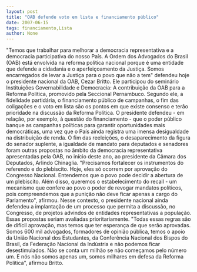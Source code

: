 ```yaml
---
layout: post
title: "OAB defende voto em lista e financiamento público"
date: 2007-06-15
tags: financiamento,Lista
author: None
---
```

&quot;Temos que trabalhar para melhorar a democracia representativa e a democracia participativa do nosso Pa&iacute;s. A Ordem dos Advogados do Brasil (OAB) est&aacute; envolvida na reforma pol&iacute;tica nacional porque &eacute; uma entidade que defende a cidadania e o aperfei&ccedil;oamento da Justi&ccedil;a. Somos encarregados de levar a Justi&ccedil;a para o povo que n&atilde;o a tem&quot; defendeu hoje o presidente nacional da OAB, Cezar Britto. Ele participou do semin&aacute;rio Institui&ccedil;&otilde;es Governabilidade e Democracia: A contribui&ccedil;&atilde;o da OAB para a Reforma Pol&iacute;tica, promovido pela Seccional Pernambuco. 
Segundo ele, a fidelidade partid&aacute;ria, o financiamento p&uacute;blico de campanhas, o fim das coliga&ccedil;&otilde;es e o voto em lista s&atilde;o os pontos em que existe consenso e ter&atilde;o prioridade na discuss&atilde;o da Reforma Pol&iacute;tica. O presidente defendeu - em rela&ccedil;&atilde;o, por exemplo, &agrave; quest&atilde;o do financiamento - que o poder p&uacute;blico banque as campanhas pol&iacute;ticas para garantir oportunidades mais democr&aacute;ticas, uma vez que o Pa&iacute;s ainda registra uma imensa desigualdade na distribui&ccedil;&atilde;o de renda. 
O fim das reelei&ccedil;&otilde;es, o desaparecimento da figura do senador suplente, a igualdade de mandato para deputados e senadores foram outras propostas no &acirc;mbito da democracia representativa apresentadas pela OAB, no in&iacute;cio deste ano, ao presidente da C&acirc;mara dos Deputados, Arlindo Chinaglia.
&quot;Precisamos fortalecer os instrumentos do referendo e do plebiscito. Hoje, eles s&oacute; ocorrem por aprova&ccedil;&atilde;o do Congresso Nacional. Entendemos que o povo pode decidir a abertura de um plebiscito. Al&eacute;m disso, queremos o estabelecimento do recall - um mecanismo que confere ao povo o poder de revogar mandatos pol&iacute;ticos, pois compreendemos que a puni&ccedil;&atilde;o n&atilde;o deve ficar apenas a cargo do Parlamento&quot;, afirmou. 
Nesse contexto, o presidente nacional ainda defendeu a implanta&ccedil;&atilde;o de um processo que permita a discuss&atilde;o, no Congresso, de projetos advindos de entidades representativas a popula&ccedil;&atilde;o. Essas propostas seriam avaliadas prioritariamente. 
&quot;Todas essas regras s&atilde;o de dif&iacute;cil aprova&ccedil;&atilde;o, mas temos que ter esperan&ccedil;a de que ser&atilde;o aprovadas. Somos 600 mil advogados, formadores de opini&atilde;o p&uacute;blica, temos o apoio da Uni&atilde;o Nacional dos Estudantes, da Confer&ecirc;ncia Nacional dos Bispos do Brasil, da Federa&ccedil;&atilde;o Nacional da Ind&uacute;stria e n&atilde;o podemos ficar desestimulados. N&atilde;o se conta um milh&atilde;o se n&atilde;o come&ccedil;amos pelo n&uacute;mero um. E n&oacute;s n&atilde;o somos apenas um, somos milhares em defesa da Reforma Pol&iacute;tica&quot;, afirmou Britto.
 